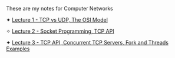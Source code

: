  These are my notes for Computer Networks
 
 ✦ [Lecture 1 - TCP vs UDP, The OSI Model](https://unexpected-fin-7b2.notion.site/Lecture-1-cdd74347ef0e4614a40bba89e77d927a)
 
 ✧ [Lecture 2 - Socket Programming, TCP API](https://unexpected-fin-7b2.notion.site/Lecture-2-133efa1c9674422bab231cc644e70e3b)
 
 ✦ [Lecture 3 - TCP API, Concurrent TCP Servers, Fork and Threads Examples](https://unexpected-fin-7b2.notion.site/Lecture-3-9dbccfba827b4fbaa826d0e36eb7fa88)
